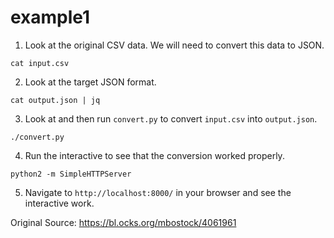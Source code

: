 # example1

1. Look at the original CSV data. We will need to convert this data to JSON.

```
cat input.csv
```

2. Look at the target JSON format.

```
cat output.json | jq
```

3. Look at and then run `convert.py` to convert `input.csv` into `output.json`.

```
./convert.py
```

4. Run the interactive to see that the conversion worked properly.

```
python2 -m SimpleHTTPServer
```

5. Navigate to `http://localhost:8000/` in your browser and see the interactive work.

Original Source: https://bl.ocks.org/mbostock/4061961
